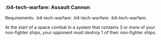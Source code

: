 ### :ti4-tech-warfare: **Assault Cannon**

Requirements: :ti4-tech-warfare: :ti4-tech-warfare: :ti4-tech-warfare:

At the start of a space combat in a system that contains 3 or more of your non-fighter ships, your opponent must destroy 1 of their non-fighter ships.
